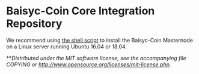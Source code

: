 Baisyc-Coin Core Integration Repository
======================================


We recommend using [the shell script](https://github.com/baisyc-Coin/bysc-Install) to install the Baisyc-Coin Masternode on a Linux server running Ubuntu 16.04 or 18.04.


**_Distributed under the MIT software license, see the accompanying file COPYING or http://www.opensource.org/licenses/mit-license.php._
